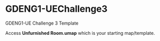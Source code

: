 # GDENG1-UEChallenge3
GDENG1-UE Challenge 3 Template

Access **Unfurnished Room.umap** which is your starting map/template.
